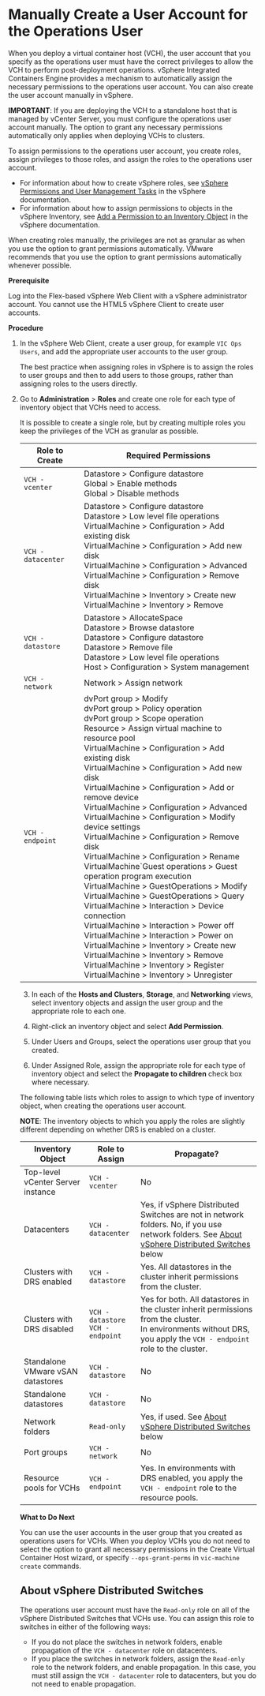 # Manually Create a User Account for the Operations User #

When you deploy a virtual container host (VCH), the user account that you specify as the operations user must have the correct privileges to allow the VCH to perform post-deployment operations. vSphere Integrated Containers Engine provides a mechanism to automatically assign the necessary permissions to the operations user account. You can also create the user account manually in vSphere. 

**IMPORTANT**: If you are deploying the VCH to a standalone host that is managed by vCenter Server, you must configure the operations user account manually. The option to grant any necessary permissions automatically only applies when deploying VCHs to clusters. 

To assign permissions to the operations user account, you create roles, assign privileges to those roles, and assign the roles to the operations user account. 

- For information about how to create vSphere roles, see [vSphere Permissions and User Management Tasks](https://docs.vmware.com/en/VMware-vSphere/6.7/com.vmware.vsphere.security.doc/GUID-5372F580-5C23-4E9C-8A4E-EF1B4DD9033E.html) in the vSphere documentation. 
- For information about how to assign permissions to objects in the vSphere Inventory, see [Add a Permission to an Inventory Object](https://docs.vmware.com/en/VMware-vSphere/6.7/com.vmware.vsphere.security.doc/GUID-A0F6D9C2-CE72-4FE5-BAFC-309CFC519EC8.html) in the vSphere documentation.

When creating roles manually, the privileges are not as granular as when you use the option to grant permissions automatically. VMware recommends that you use the option to grant permissions automatically whenever possible.

**Prerequisite**

Log into the Flex-based vSphere Web Client with a vSphere administrator account. You cannot use the HTML5 vSphere Client to create user accounts.

**Procedure**

1. In the vSphere Web Client, create a user group, for example `VIC Ops Users`, and add the appropriate user accounts to the user group.

    The best practice when assigning roles in vSphere is to assign the roles to user groups and then to add users to those groups, rather than assigning roles to the users directly.

2. Go to **Administration** > **Roles** and create one role for each type of inventory object that VCHs need to access.

    It is possible to create a single role, but by creating multiple roles you keep the privileges of the VCH as granular as possible.  

    <table>
<thead>
<tr>
<th><strong>Role to Create</strong></th>
<th><strong>Required Permissions</strong></th>
</tr>
</thead>
<tbody>
<tr>
<td><code>VCH - vcenter</code></td>
<td>Datastore &gt; Configure datastore<br>
  Global &gt; Enable methods<br>
  Global &gt; Disable methods</td>
</tr>
<tr>
<td><code>VCH - datacenter</code></td>
<td>Datastore  &gt; Configure datastore<br>
Datastore &gt; Low level file operations<br>
VirtualMachine &gt; Configuration &gt; Add existing disk<br>
VirtualMachine &gt; Configuration &gt; Add new disk<br>
VirtualMachine &gt; Configuration &gt; Advanced<br>
VirtualMachine &gt; Configuration &gt; Remove disk<br>
VirtualMachine &gt; Inventory &gt; Create new<br>
VirtualMachine &gt; Inventory &gt; Remove</td>
</tr>
<tr>
<td><code>VCH - datastore</code></td>
<td>Datastore &gt; AllocateSpace<br>Datastore &gt; Browse datastore <br>Datastore &gt; Configure datastore<br>Datastore &gt; Remove file<br>Datastore &gt; Low level file operations<br>Host &gt; Configuration &gt; System management</td>
</tr>
<tr>
<td><code>VCH - network</code></td>
<td>Network &gt; Assign network</td>
</tr>
<tr>
<td><code>VCH - endpoint</code></td>
<td>dvPort group &gt; Modify<br>
  dvPort group &gt; Policy operation<br>
  dvPort group &gt; Scope operation<br>
  Resource &gt; Assign virtual machine to resource pool<br>
  VirtualMachine &gt; Configuration &gt; Add existing disk<br>
  VirtualMachine &gt; Configuration &gt; Add new disk<br>
  VirtualMachine &gt; Configuration &gt; Add or remove device<br>
  VirtualMachine &gt; Configuration &gt; Advanced<br>
  VirtualMachine &gt; Configuration &gt; Modify device settings<br>
  VirtualMachine &gt; Configuration &gt; Remove disk<br>
  VirtualMachine &gt; Configuration &gt; Rename<br>
  VirtualMachine`Guest operations &gt; Guest operation program execution<br>
  VirtualMachine &gt; GuestOperations &gt; Modify<br>
  VirtualMachine &gt; GuestOperations &gt; Query<br>
  VirtualMachine &gt; Interaction &gt; Device connection<br>
  VirtualMachine &gt; Interaction &gt; Power off<br>
  VirtualMachine &gt; Interaction &gt; Power on<br>
  VirtualMachine &gt; Inventory &gt; Create new<br>
  VirtualMachine &gt; Inventory &gt; Remove<br>
  VirtualMachine &gt; Inventory &gt; Register<br>
  VirtualMachine &gt; Inventory &gt; Unregister
  </td>
</tr></tbody></table>

3. In each of the **Hosts and Clusters**, **Storage**, and **Networking** views, select inventory objects and assign the user group and the appropriate role to each one.

 1. Right-click an inventory object and select **Add Permission**.
 2. Under Users and Groups, select the operations user group that you created.
 3. Under Assigned Role, assign the appropriate role for each type of inventory object and select the **Propagate to children** check box where necessary.

 The following table lists which roles to assign to which type of inventory object, when creating the operations user account. 

 **NOTE**: The inventory objects to which you apply the roles are slightly different depending on whether DRS is enabled on a cluster.

 <table>
<thead>
<tr>
<th>Inventory Object</th>
<th>Role to Assign</th>
<th>Propagate?</th>
</tr>
</thead>
<tbody>
<tr>
<td>Top-level vCenter Server instance</td>
<td><code>VCH - vcenter</code></td>
<td>No</td>
</tr>
<tr>
<td>Datacenters</td>
<td><code>VCH - datacenter</code></td>
<td>Yes, if vSphere Distributed Switches are not in network folders. No, if you use network folders. See <a href="#vds">About vSphere Distributed Switches</a> below</td>
</tr>
<tr>
<td>Clusters with DRS enabled</td>
<td><code>VCH - datastore</code></td>
<td>Yes. All datastores in the cluster inherit permissions from the cluster.</td>
</tr>
<td>Clusters with DRS disabled</td>
<td><code>VCH - datastore</code><br /><code>VCH - endpoint</code></td>
<td>Yes for both. All datastores in the cluster inherit permissions from the cluster. <br />In environments without DRS, you apply the <code>VCH - endpoint</code> role to the cluster.</td>
</tr>
<tr>
<td>Standalone VMware vSAN datastores</td>
<td><code>VCH - datastore</code></td>
<td>No</td>
</tr>
<tr>
<td>Standalone datastores</td>
<td><code>VCH - datastore</code></td>
<td>No</td>
</tr>
<tr>
<td>Network folders</td>
<td><code>Read-only</code></td>
<td>Yes, if used. See <a href="#vds">About vSphere Distributed Switches</a> below</td>
</tr>
<tr>
<td>Port groups</td>
<td><code>VCH - network</code></td>
<td>No</td>
</tr>
<tr>
<td>Resource pools for VCHs</td>
<td><code>VCH - endpoint</code></td>
<td>Yes. In environments with DRS enabled, you apply the <code>VCH - endpoint</code> role to the resource pools.</td>
</tr>
</tbody></table>

**What to Do Next**

You can use the user accounts in the user group that you created as operations users for VCHs. When you deploy VCHs you do not need to select the option to grant all necessary permissions in the Create Virtual Container Host wizard, or specify `--ops-grant-perms` in `vic-machine create` commands.

## About vSphere Distributed Switches <a id="vds"></a>

The operations user account must have the `Read-only` role on all of the vSphere Distributed Switches that VCHs use. You can assign this role to switches in either of the following ways:

- If you do not place the switches in network folders, enable propagation of the  `VCH - datacenter` role on datacenters. 
- If you place the switches in network folders, assign the `Read-only` role to the network folders, and enable propagation. In this case, you must still assign the `VCH - datacenter` role to datacenters, but you do not need to enable propagation.
